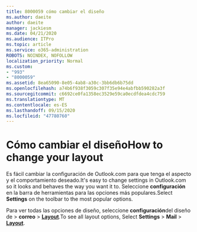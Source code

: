 ```yaml
---
title: 8000059 cómo cambiar el diseño
ms.author: daeite
author: daeite
manager: jackiesm
ms.date: 04/21/2020
ms.audience: ITPro
ms.topic: article
ms.service: o365-administration
ROBOTS: NOINDEX, NOFOLLOW
localization_priority: Normal
ms.custom:
- "993"
- "8000059"
ms.assetid: 8ea65090-8e05-4ab8-a30c-3bb6db6b75dd
ms.openlocfilehash: a74b6f938f3059c307f35e94e4abfbb590282a3f
ms.sourcegitcommit: c6692ce0fa1358ec3529e59ca0ecdfdea4cdc759
ms.translationtype: MT
ms.contentlocale: es-ES
ms.lasthandoff: 09/15/2020
ms.locfileid: "47780760"
---
```

# <a name="how-to-change-your-layout"></a><span data-ttu-id="25c3b-102">Cómo cambiar el diseño</span><span class="sxs-lookup"><span data-stu-id="25c3b-102">How to change your layout</span></span>

<span data-ttu-id="25c3b-103">Es fácil cambiar la configuración de Outlook.com para que tenga el aspecto y el comportamiento deseado.</span><span class="sxs-lookup"><span data-stu-id="25c3b-103">It's easy to change settings in Outlook.com so it looks and behaves the way you want it to.</span></span> <span data-ttu-id="25c3b-104">Seleccione **configuración** en la barra de herramientas para las opciones más populares.</span><span class="sxs-lookup"><span data-stu-id="25c3b-104">Select **Settings** on the toolbar to the most popular options.</span></span>

<span data-ttu-id="25c3b-105">Para ver todas las opciones de diseño, seleccione **configuración**del diseño de  >  **correo**  >  [**Layout**](https://outlook.live.com/mail/options/mail/layout).</span><span class="sxs-lookup"><span data-stu-id="25c3b-105">To see all layout options, Select **Settings** > **Mail** > [**Layout**](https://outlook.live.com/mail/options/mail/layout).</span></span>
  